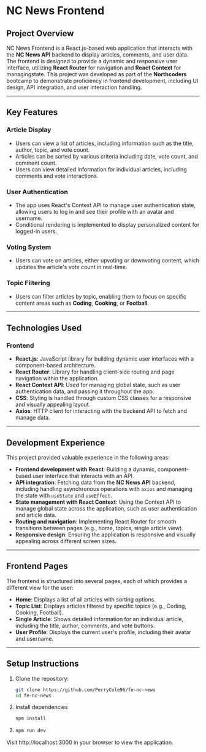 # NC News Frontend

## **Project Overview**

NC News Frontend is a React.js-based web application that interacts with the **NC News API** backend to display articles, comments, and user data. The frontend is designed to provide a dynamic and responsive user interface, utilizing **React Router** for navigation and **React Context** for managingstate. This project was developed as part of the **Northcoders** bootcamp to demonstrate proficiency in frontend development, including UI design, API integration, and user interaction handling.

---

## **Key Features**

### **Article Display**
- Users can view a list of articles, including information such as the title, author, topic, and vote count.
- Articles can be sorted by various criteria including date, vote count, and comment count.
- Users can view detailed information for individual articles, including comments and vote interactions.

### **User Authentication**
- The app uses React's Context API to manage user authentication state, allowing users to log in and see their profile with an avatar and username.
- Conditional rendering is implemented to display personalized content for logged-in users.

### **Voting System**
- Users can vote on articles, either upvoting or downvoting content, which updates the article's vote count in real-time.

### **Topic Filtering**
- Users can filter articles by topic, enabling them to focus on specific content areas such as **Coding**, **Cooking**, or **Football**.

---

## **Technologies Used**

### **Frontend**
- **React.js**: JavaScript library for building dynamic user interfaces with a component-based architecture.
- **React Router**: Library for handling client-side routing and page navigation within the application.
- **React Context API**: Used for managing global state, such as user authentication data, and passing it throughout the app.
- **CSS**: Styling is handled through custom CSS classes for a responsive and visually appealing layout.
- **Axios**: HTTP client for interacting with the backend API to fetch and manage data.

---

## **Development Experience**

This project provided valuable experience in the following areas:

- **Frontend development with React**: Building a dynamic, component-based user interface that interacts with an API.
- **API integration**: Fetching data from the **NC News API** backend, including handling asynchronous operations with `axios` and managing the state with `useState` and `useEffect`.
- **State management with React Context**: Using the Context API to manage global state across the application, such as user authentication and article data.
- **Routing and navigation**: Implementing React Router for smooth transitions between pages (e.g., home, topics, single article view).
- **Responsive design**: Ensuring the application is responsive and visually appealing across different screen sizes.

---

## **Frontend Pages**

The frontend is structured into several pages, each of which provides a different view for the user:

- **Home**: Displays a list of all articles with sorting options.
- **Topic List**: Displays articles filtered by specific topics (e.g., Coding, Cooking, Football).
- **Single Article**: Shows detailed information for an individual article, including the title, author, comments, and vote buttons.
- **User Profile**: Displays the current user's profile, including their avatar and username.

---

## **Setup Instructions**

1. Clone the repository:
   ```bash
   git clone https://github.com/PerryCole96/fe-nc-news
   cd fe-nc-news
   
2. Install dependencies
   ```bash
   npm install
   
3. ```bash
   npm run dev
   
Visit http://localhost:3000 in your browser to view the application.
     
  

